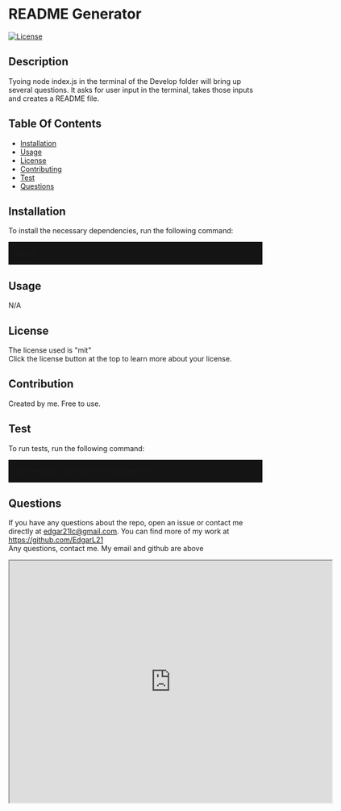   <h1>README Generator</h1>

[![License](https://img.shields.io/badge/License-MIT-yellow.svg)](https://opensource.org/licenses/mit)

## Description

Tyoing node index.js in the terminal of the Develop folder will bring up several questions. It asks for user input in the terminal, takes those inputs and creates a README file.

## Table Of Contents

- [Installation](#installation)
- [Usage](#usage)
- [License](#license)
- [Contributing](#contribution)
- [Test](#test)
- [Questions](#questions)

## Installation

To install the necessary dependencies, run the following command:

  <p style="background-color:rgb(20, 20, 20); padding:1em">
  npm i 
  </p>

## Usage

N/A

## License

The license used is "mit"<br>
Click the license button at the top to learn more about your license.
<br>

## Contribution

Created by me. Free to use.

## Test

To run tests, run the following command:

  <p style="background-color:rgb(20, 20, 20); padding:1em">
  npm test but currently dont have any tests
  </p>

## Questions

If you have any questions about the repo, open an issue or contact me directly at edgar21lc@gmail.com. You can find more of my work at https://github.com/EdgarL21
<br>
Any questions, contact me. My email and github are above

  <iframe src="https://drive.google.com/file/d/1gXdYiwlf-CdwuYa-1ZvxHvU7WDoOsPT6/preview" width="640" height="480"></iframe>
